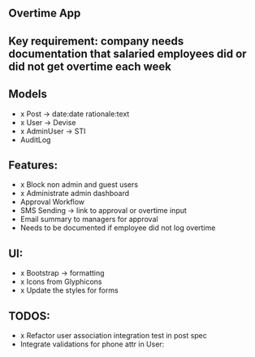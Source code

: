 ## Overtime App

## Key requirement: company needs documentation that salaried employees did or did not get overtime each week

## Models
- x Post -> date:date rationale:text
- x User -> Devise
- x AdminUser -> STI
- AuditLog

## Features:
- x Block non admin and guest users
- x Administrate admin dashboard
- Approval Workflow
- SMS Sending -> link to approval or overtime input
- Email summary to managers for approval
- Needs to be documented if employee did not log overtime

## UI:
- x Bootstrap -> formatting
- x Icons from Glyphicons
- x Update the styles for forms

## TODOS:
- x Refactor user association integration test in post spec
- Integrate validations for phone attr in User:
